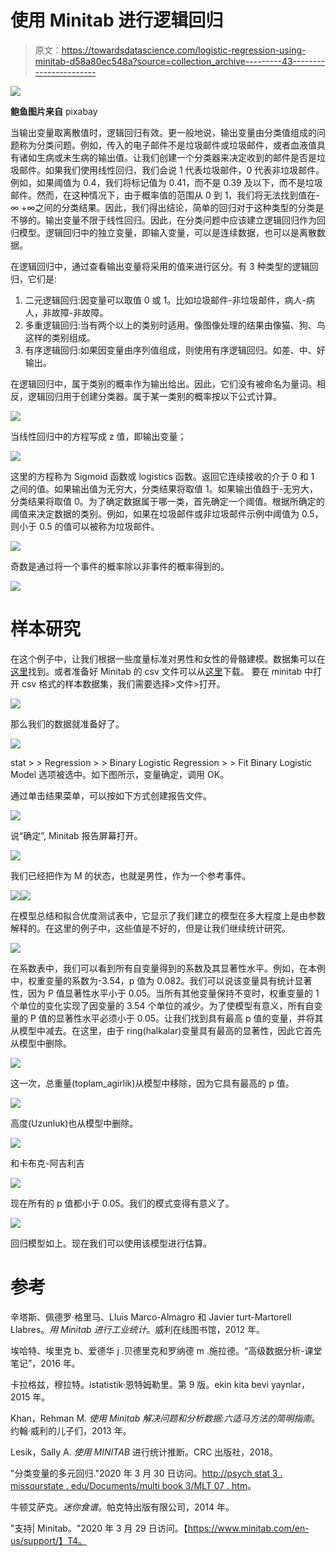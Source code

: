 # 使用 Minitab 进行逻辑回归

> 原文：<https://towardsdatascience.com/logistic-regression-using-minitab-d58a80ec548a?source=collection_archive---------43----------------------->

![](img/5ef98129aeee36b3bd7af409ee2e5d54.png)

**鲍鱼图片来自** pixabay

当输出变量取离散值时，逻辑回归有效。更一般地说，输出变量由分类值组成的问题称为分类问题。例如，传入的电子邮件不是垃圾邮件或垃圾邮件，或者血液值具有诸如生病或未生病的输出值。让我们创建一个分类器来决定收到的邮件是否是垃圾邮件。如果我们使用线性回归，我们会说 1 代表垃圾邮件，0 代表非垃圾邮件。例如，如果阈值为 0.4，我们将标记值为 0.41，而不是 0.39 及以下，而不是垃圾邮件。然而，在这种情况下，由于概率值的范围从 0 到 1，我们将无法找到值在-∞ +∞之间的分类结果。因此，我们得出结论，简单的回归对于这种类型的分类是不够的。输出变量不限于线性回归。因此，在分类问题中应该建立逻辑回归作为回归模型。逻辑回归中的独立变量，即输入变量，可以是连续数据，也可以是离散数据。

在逻辑回归中，通过查看输出变量将采用的值来进行区分。有 3 种类型的逻辑回归，它们是:

1.  二元逻辑回归:因变量可以取值 0 或 1。比如垃圾邮件-非垃圾邮件，病人-病人，非故障-非故障。
2.  多重逻辑回归:当有两个以上的类别时适用。像图像处理的结果由像猫、狗、鸟这样的类别组成。
3.  有序逻辑回归:如果因变量由序列值组成，则使用有序逻辑回归。如差、中、好输出。

在逻辑回归中，属于类别的概率作为输出给出。因此，它们没有被命名为量词。相反，逻辑回归用于创建分类器。属于某一类别的概率按以下公式计算。

![](img/1d42684eb94f119069454e64113c262c.png)

当线性回归中的方程写成 z 值，即输出变量；

![](img/1402010c6655a9a924f85859efa619e2.png)

这里的方程称为 Sigmoid 函数或 logistics 函数。返回它连续接收的介于 0 和 1 之间的值。如果输出值为无穷大，分类结果将取值 1。如果输出值趋于-无穷大，分类结果将取值 0。为了确定数据属于哪一类，首先确定一个阈值。根据所确定的阈值来决定数据的类别。例如，如果在垃圾邮件或非垃圾邮件示例中阈值为 0.5，则小于 0.5 的值可以被称为垃圾邮件。

![](img/146ffab189cf7c1b021ba1c3b30ebf1c.png)

奇数是通过将一个事件的概率除以非事件的概率得到的。

![](img/a5d2a5bfcab5d8d4b063bd8e48f83a9b.png)

# 样本研究

在这个例子中，让我们根据一些度量标准对男性和女性的骨骼建模。数据集可以在[这里](http://archive.ics.uci.edu/ml/datasets/Abalone)找到。或者准备好 Minitab 的 csv 文件可以从[这里](https://drive.google.com/file/d/1c3abjPvneDX5ymDciGN61sy-Tl4w-1Jx/view?usp=sharing)下载。
要在 minitab 中打开 csv 格式的样本数据集，我们需要选择>文件>打开。

![](img/5e49a10336c29af219a8b3643703c905.png)

那么我们的数据就准备好了。

![](img/f8415d2f76a3c2b2501926eafcaf3df9.png)

stat > > Regression > > Binary Logistic Regression > > Fit Binary Logistic Model 选项被选中。如下图所示，变量确定，调用 OK。

通过单击结果菜单，可以按如下方式创建报告文件。

![](img/154c961479340161bb9fcd8cdcca878f.png)

说“确定”, Minitab 报告屏幕打开。

![](img/2b50a3e2a5d0c0bb2d0531041065906e.png)

我们已经把作为 M 的状态，也就是男性，作为一个参考事件。

![](img/e4af0b6b7541e511ff408a706213b730.png)![](img/13ad317a2f644a66e75392571d760c2d.png)

在模型总结和拟合优度测试表中，它显示了我们建立的模型在多大程度上是由参数解释的。在这里的例子中，这些值是不好的，但是让我们继续统计研究。

![](img/0194c66987eb629d2c88f36d85cd656d.png)

在系数表中，我们可以看到所有自变量得到的系数及其显著性水平。例如，在本例中，权重变量的系数为-3.54，p 值为 0.082。我们可以说该变量具有统计显著性，因为 P 值显著性水平小于 0.05。当所有其他变量保持不变时，权重变量的 1 个单位的变化实现了因变量的 3.54 个单位的减少。为了使模型有意义，所有自变量的 P 值的显著性水平必须小于 0.05。让我们找到具有最高 p 值的变量，并将其从模型中减去。在这里，由于 ring(halkalar)变量具有最高的显著性，因此它首先从模型中删除。

![](img/9cf3b812b93943d6a8bc1bae1e050722.png)

这一次，总重量(toplam_agirlik)从模型中移除，因为它具有最高的 p 值。

![](img/021eece96e95900e090810e66c154d5b.png)

高度(Uzunluk)也从模型中删除。

![](img/6b285786d90758409ae93667ee5119b7.png)

和卡布克-阿吉利吉

![](img/3cdffb9232bad82be78b942101131e21.png)

现在所有的 p 值都小于 0.05。我们的模式变得有意义了。

![](img/1844419316e527b7f53ddfdc992167be.png)

回归模型如上。现在我们可以使用该模型进行估算。

# 参考

辛塔斯、佩德罗·格里马、Lluis Marco-Almagro 和 Javier turt-Martorell Llabres。*用 Minitab 进行工业统计*。威利在线图书馆，2012 年。

埃哈特、埃里克 b、爱德华 j .贝德里克和罗纳德 m .施拉德。“高级数据分析-课堂笔记”，2016 年。

卡拉格兹，穆拉特。i̇statistik·恩特姆勒里。第 9 版。ekin kita bevi yaynlar，2015 年。

Khan，Rehman M. *使用 Minitab 解决问题和分析数据:六适马方法的简明指南*。约翰·威利的儿子们，2013 年。

Lesik，Sally A. *使用 MINITAB* 进行统计推断。CRC 出版社，2018。

"分类变量的多元回归."2020 年 3 月 30 日访问。[http://psych stat 3 . missourstate . edu/Documents/multi book 3/MLT 07 . htm](http://psychstat3.missouristate.edu/Documents/MultiBook3/Mlt07.htm)。

牛顿艾萨克。*迷你食谱*。帕克特出版有限公司，2014 年。

"支持| Minitab。"2020 年 3 月 29 日访问。【https://www.minitab.com/en-us/support/】T4。